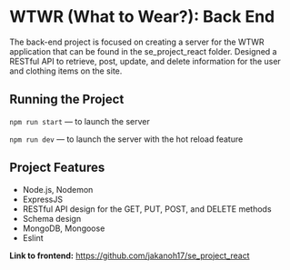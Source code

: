 # WTWR (What to Wear?): Back End

The back-end project is focused on creating a server for the WTWR application that can be found in the se_project_react folder. Designed a RESTful API to retrieve, post, update, and delete information for the user and clothing items on the site.

## Running the Project

`npm run start` — to launch the server

`npm run dev` — to launch the server with the hot reload feature

## Project Features

- Node.js, Nodemon
- ExpressJS
- RESTful API design for the GET, PUT, POST, and DELETE methods
- Schema design
- MongoDB, Mongoose
- Eslint

**Link to frontend:** https://github.com/jakanoh17/se_project_react
